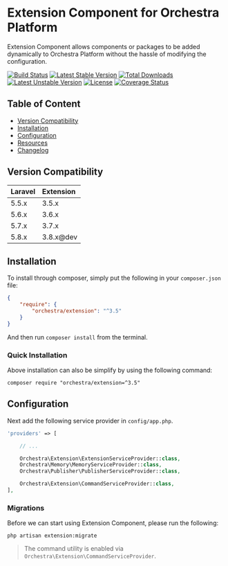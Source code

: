 Extension Component for Orchestra Platform
==============

Extension Component allows components or packages to be added dynamically to Orchestra Platform without the hassle of modifying the configuration.

[![Build Status](https://travis-ci.org/orchestral/extension.svg?branch=3.8)](https://travis-ci.org/orchestral/extension)
[![Latest Stable Version](https://poser.pugx.org/orchestra/extension/version)](https://packagist.org/packages/orchestra/extension)
[![Total Downloads](https://poser.pugx.org/orchestra/extension/downloads)](https://packagist.org/packages/orchestra/extension)
[![Latest Unstable Version](https://poser.pugx.org/orchestra/extension/v/unstable)](//packagist.org/packages/orchestra/extension)
[![License](https://poser.pugx.org/orchestra/extension/license)](https://packagist.org/packages/orchestra/extension)
[![Coverage Status](https://coveralls.io/repos/github/orchestral/extension/badge.svg?branch=3.8)](https://coveralls.io/github/orchestral/extension?branch=3.8)

## Table of Content

* [Version Compatibility](#version-compatibility)
* [Installation](#installation)
* [Configuration](#configuration)
* [Resources](#resources)
* [Changelog](https://github.com/orchestral/extension/releases)

## Version Compatibility

Laravel    | Extension
:----------|:----------
 5.5.x     | 3.5.x
 5.6.x     | 3.6.x
 5.7.x     | 3.7.x
 5.8.x     | 3.8.x@dev

## Installation

To install through composer, simply put the following in your `composer.json` file:

```json
{
    "require": {
        "orchestra/extension": "^3.5"
    }
}
```

And then run `composer install` from the terminal.

### Quick Installation

Above installation can also be simplify by using the following command:

    composer require "orchestra/extension=^3.5"

## Configuration

Next add the following service provider in `config/app.php`.

```php
'providers' => [

    // ...

    Orchestra\Extension\ExtensionServiceProvider::class,
    Orchestra\Memory\MemoryServiceProvider::class,
    Orchestra\Publisher\PublisherServiceProvider::class,

    Orchestra\Extension\CommandServiceProvider::class,
],
```

### Migrations

Before we can start using Extension Component, please run the following:

    php artisan extension:migrate

> The command utility is enabled via `Orchestra\Extension\CommandServiceProvider`.

